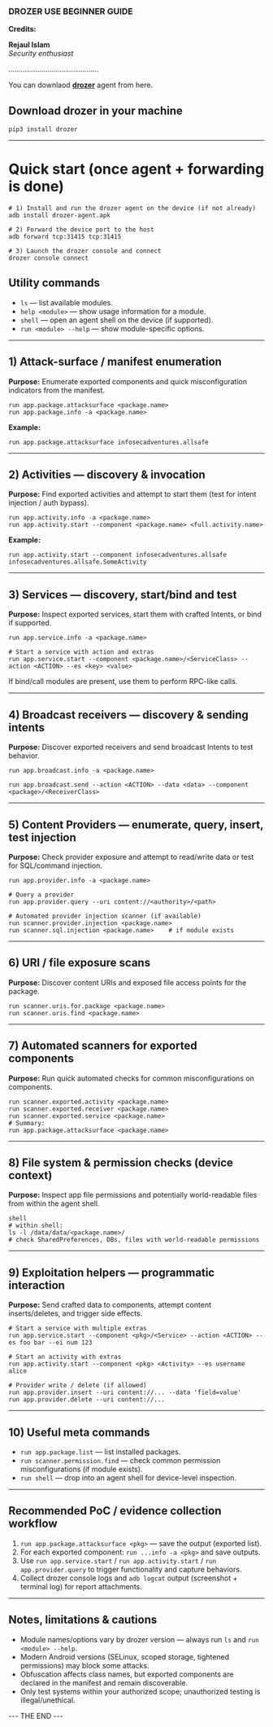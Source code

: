 ### DROZER USE BEGINNER GUIDE

**Credits:**

**Rejaul Islam**  
_Security enthusiast_

............................................

You can downlaod **[drozer](https://github.com/ReversecLabs/drozer-agent/releases)** agent from here.

## Download drozer in your machine

```
pip3 install drozer
```

---

# Quick start (once agent + forwarding is done)

```
# 1) Install and run the drozer agent on the device (if not already)
adb install drozer-agent.apk

# 2) Forward the device port to the host
adb forward tcp:31415 tcp:31415

# 3) Launch the drozer console and connect
drozer console connect
```

## Utility commands

- `ls` — list available modules.
- `help <module>` — show usage information for a module.
- `shell` — open an agent shell on the device (if supported).
- `run <module> --help` — show module-specific options.

---

## 1) Attack-surface / manifest enumeration

**Purpose:** Enumerate exported components and quick misconfiguration indicators from the manifest.

```
run app.package.attacksurface <package.name>
run app.package.info -a <package.name>
```

**Example:**

```
run app.package.attacksurface infosecadventures.allsafe
```

---

## 2) Activities — discovery & invocation

**Purpose:** Find exported activities and attempt to start them (test for intent injection / auth bypass).

```
run app.activity.info -a <package.name>
run app.activity.start --component <package.name> <full.activity.name>
```

**Example:**

```
run app.activity.start --component infosecadventures.allsafe infosecadventures.allsafe.SomeActivity
```

---

## 3) Services — discovery, start/bind and test

**Purpose:** Inspect exported services, start them with crafted Intents, or bind if supported.

```
run app.service.info -a <package.name>

# Start a service with action and extras
run app.service.start --component <package.name>/<ServiceClass> --action <ACTION> --es <key> <value>
```

If bind/call modules are present, use them to perform RPC-like calls.

---

## 4) Broadcast receivers — discovery & sending intents

**Purpose:** Discover exported receivers and send broadcast Intents to test behavior.

```
run app.broadcast.info -a <package.name>

run app.broadcast.send --action <ACTION> --data <data> --component <package>/<ReceiverClass>
```

---

## 5) Content Providers — enumerate, query, insert, test injection

**Purpose:** Check provider exposure and attempt to read/write data or test for SQL/command injection.

```
run app.provider.info -a <package.name>

# Query a provider
run app.provider.query --uri content://<authority>/<path>

# Automated provider injection scanner (if available)
run scanner.provider.injection <package.name>
run scanner.sql.injection <package.name>    # if module exists
```

---

## 6) URI / file exposure scans

**Purpose:** Discover content URIs and exposed file access points for the package.

```
run scanner.uris.for.package <package.name>
run scanner.uris.find <package.name>
```

---

## 7) Automated scanners for exported components

**Purpose:** Run quick automated checks for common misconfigurations on components.

```
run scanner.exported.activity <package.name>
run scanner.exported.receiver <package.name>
run scanner.exported.service <package.name>
# Summary:
run app.package.attacksurface <package.name>
```

---

## 8) File system & permission checks (device context)

**Purpose:** Inspect app file permissions and potentially world-readable files from within the agent shell.

```
shell
# within shell:
ls -l /data/data/<package.name>/
# check SharedPreferences, DBs, files with world-readable permissions
```

---

## 9) Exploitation helpers — programmatic interaction

**Purpose:** Send crafted data to components, attempt content inserts/deletes, and trigger side effects.

```
# Start a service with multiple extras
run app.service.start --component <pkg>/<Service> --action <ACTION> --es foo bar --ei num 123

# Start an activity with extras
run app.activity.start --component <pkg> <Activity> --es username alice

# Provider write / delete (if allowed)
run app.provider.insert --uri content://... --data 'field=value'
run app.provider.delete --uri content://...
```

---

## 10) Useful meta commands

- `run app.package.list` — list installed packages.
- `run scanner.permission.find` — check common permission misconfigurations (if module exists).
- `run shell` — drop into an agent shell for device-level inspection.

---

## Recommended PoC / evidence collection workflow

1. `run app.package.attacksurface <pkg>` — save the output (exported list).
2. For each exported component: `run ...info -a <pkg>` and save outputs.
3. Use `run app.service.start` / `run app.activity.start` / `run app.provider.query` to trigger functionality and capture behaviors.
4. Collect drozer console logs and `adb logcat` output (screenshot + terminal log) for report attachments.

---

## Notes, limitations & cautions

- Module names/options vary by drozer version — always run `ls` and `run <module> --help`.
- Modern Android versions (SELinux, scoped storage, tightened permissions) may block some attacks.
- Obfuscation affects class names, but exported components are declared in the manifest and remain discoverable.
- Only test systems within your authorized scope; unauthorized testing is illegal/unethical.

--- THE END ---
